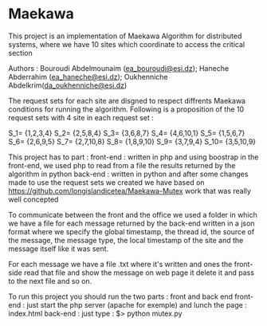 # Maekawa
This project is an implementation of Maekawa Algorithm for distributed systems, where we have 10 sites which coordinate to access the critical section

Authors : Bouroudi Abdelmounaim (ea_bouroudi@esi.dz); Haneche Abderrahim (ea_haneche@esi.dz); Oukhenniche Abdelkrim(da_oukhenniche@esi.dz)

The request sets for each site are disgned to respect diffrents Maekawa conditions for running the algorithm.
Following is a proposition of the 10 request sets with 4 site in each request set :

S_1= {1,2,3,4}
S_2= {2,5,8,4}
S_3= {3,6,8,7}
S_4= {4,6,10,1}
S_5= {1,5,6,7}
S_6= {2,6,9,5}
S_7= {2,7,10,8}
S_8= {1,8,9,10}
S_9= {3,7,9,4}
S_10= {3,5,10,9}


This project has to part :
front-end :
  written in php and using boostrap in the front-end, we used php to read from a file the results returned by the algorithm in python
back-end :
  written in python and after some changes made to use the request sets we created we have based on https://github.com/longislandicetea/Maekawa-Mutex work that was really well concepted 

To communicate between the front and the office we used a folder in which we have a file for each message returned by the back-end written in a json format where we specify the global timestamp, the thread id, the source of the message, the message type, the local timestamp of the site and the message itself like it was sent.

For each message we have a file .txt where it's written and ones the front-side read that file and show the message on web page it delete it and pass to the next file and so on.


To run this project you should run the two parts : front and back end 
front-end : just start the php server (apache for exemple) and lunch the page : index.html
back-end : just type : $> python mutex.py 

